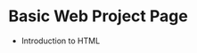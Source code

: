 
<html lang="en">
<head>
    <meta charset="UTF-8">
    <meta name="viewport" content="width=device-width, initial-scale=1.0">
    <title>Basic Web Project Page
    </title>
</head>

<body>
    <h1>Basic Web Project Page</h1>
    <ul>
        <li>Introduction to HTML</li>
    </ul>
</body>

</html>
